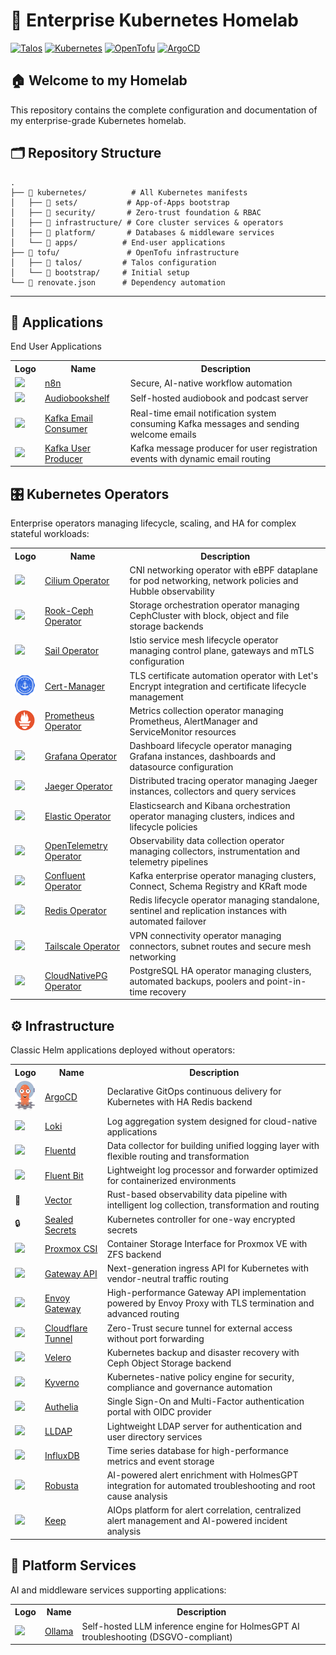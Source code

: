 # 🚀 Enterprise Kubernetes Homelab

[![Talos](https://img.shields.io/badge/OS-Talos%20Linux-FF7300?style=for-the-badge&logo=linux&logoColor=white)](https://www.talos.dev/)
[![Kubernetes](https://img.shields.io/badge/Kubernetes-v1.33.2-326CE5?style=for-the-badge&logo=kubernetes&logoColor=white)](https://kubernetes.io/)
[![OpenTofu](https://img.shields.io/badge/IaC-OpenTofu-844FBA?style=for-the-badge&logo=opentofu&logoColor=white)](https://opentofu.org/)
[![ArgoCD](https://img.shields.io/badge/GitOps-ArgoCD-00D4AA?style=for-the-badge&logo=argo&logoColor=white)](https://argo-cd.readthedocs.io/)

## 🏠 Welcome to my Homelab

This repository contains the complete configuration and documentation of my enterprise-grade Kubernetes homelab.

## 🗂️ Repository Structure
```
.
├── 📂 kubernetes/          # All Kubernetes manifests
│   ├── 📂 sets/           # App-of-Apps bootstrap
│   ├── 📂 security/       # Zero-trust foundation & RBAC
│   ├── 📂 infrastructure/ # Core cluster services & operators
│   ├── 📂 platform/       # Databases & middleware services
│   └── 📂 apps/          # End-user applications
├── 📂 tofu/               # OpenTofu infrastructure
│   ├── 📂 talos/         # Talos configuration
│   └── 📂 bootstrap/     # Initial setup
└── 📂 renovate.json      # Dependency automation
```

---

## 📱 Applications
End User Applications

<table>
    <tr>
        <th>Logo</th>
        <th>Name</th>
        <th>Description</th>
    </tr>
    <tr>
        <td><img width="32" src="https://n8n.io/favicon.ico"></td>
        <td><a href="https://n8n.io/">n8n</a></td>
        <td>Secure, AI-native workflow automation</td>
    </tr>
    <tr>
        <td><img width="32" src="https://www.audiobookshelf.org/Logo.png"></td>
        <td><a href="https://www.audiobookshelf.org/">Audiobookshelf</a></td>
        <td>Self-hosted audiobook and podcast server</td>
    </tr>
    <tr>
        <td><img width="32" src="https://www.vectorlogo.zone/logos/apache_kafka/apache_kafka-icon.svg"></td>
        <td><a href="kubernetes/apps/base/kafka-demo/">Kafka Email Consumer</a></td>
        <td>Real-time email notification system consuming Kafka messages and sending welcome emails</td>
    </tr>
    <tr>
        <td><img width="32" src="https://www.vectorlogo.zone/logos/apache_kafka/apache_kafka-icon.svg"></td>
        <td><a href="kubernetes/apps/base/kafka-demo/">Kafka User Producer</a></td>
        <td>Kafka message producer for user registration events with dynamic email routing</td>
    </tr>
</table>



## 🎛️ Kubernetes Operators

Enterprise operators managing lifecycle, scaling, and HA for complex stateful workloads:

<table>
    <tr>
        <th>Logo</th>
        <th>Name</th>
        <th>Description</th>
    </tr>
    <tr>
        <td><img width="32" src="https://cdn.jsdelivr.net/gh/cilium/cilium/Documentation/images/logo-solo.svg"></td>
        <td><a href="https://cilium.io/">Cilium Operator</a></td>
        <td>CNI networking operator with eBPF dataplane for pod networking, network policies and Hubble observability</td>
    </tr>
    <tr>
        <td><img width="32" src="https://ceph.io/assets/favicons/favicon-32x32.png"></td>
        <td><a href="https://rook.io/">Rook-Ceph Operator</a></td>
        <td>Storage orchestration operator managing CephCluster with block, object and file storage backends</td>
    </tr>
    <tr>
        <td><img width="32" src="https://avatars.githubusercontent.com/u/23534644?s=200&v=4"></td>
        <td><a href="https://istio.io/">Sail Operator</a></td>
        <td>Istio service mesh lifecycle operator managing control plane, gateways and mTLS configuration</td>
    </tr>
    <tr>
        <td><img width="32" src="https://raw.githubusercontent.com/cert-manager/cert-manager/master/logo/logo.svg"></td>
        <td><a href="https://cert-manager.io/">Cert-Manager</a></td>
        <td>TLS certificate automation operator with Let's Encrypt integration and certificate lifecycle management</td>
    </tr>
    <tr>
        <td><img width="32" src="https://raw.githubusercontent.com/prometheus/prometheus/main/documentation/images/prometheus-logo.svg"></td>
        <td><a href="https://prometheus-operator.dev/">Prometheus Operator</a></td>
        <td>Metrics collection operator managing Prometheus, AlertManager and ServiceMonitor resources</td>
    </tr>
    <tr>
        <td><img width="32" src="https://cdn.jsdelivr.net/gh/grafana/grafana@main/public/img/grafana_icon.svg"></td>
        <td><a href="https://grafana-operator.github.io/grafana-operator/">Grafana Operator</a></td>
        <td>Dashboard lifecycle operator managing Grafana instances, dashboards and datasource configuration</td>
    </tr>
    <tr>
        <td><img width="32" src="https://www.jaegertracing.io/img/jaeger-icon-color.png"></td>
        <td><a href="https://www.jaegertracing.io/docs/latest/operator/">Jaeger Operator</a></td>
        <td>Distributed tracing operator managing Jaeger instances, collectors and query services</td>
    </tr>
    <tr>
        <td><img width="32" src="https://cdn.jsdelivr.net/gh/devicons/devicon/icons/elasticsearch/elasticsearch-original.svg"></td>
        <td><a href="https://www.elastic.co/guide/en/cloud-on-k8s/current/index.html">Elastic Operator</a></td>
        <td>Elasticsearch and Kibana orchestration operator managing clusters, indices and lifecycle policies</td>
    </tr>
    <tr>
        <td><img width="32" src="https://opentelemetry.io/img/logos/opentelemetry-icon-color.png"></td>
        <td><a href="https://opentelemetry.io/docs/kubernetes/operator/">OpenTelemetry Operator</a></td>
        <td>Observability data collection operator managing collectors, instrumentation and telemetry pipelines</td>
    </tr>
    <tr>
        <td><img width="32" src="https://www.vectorlogo.zone/logos/apache_kafka/apache_kafka-icon.svg"></td>
        <td><a href="https://docs.confluent.io/operator/current/overview.html">Confluent Operator</a></td>
        <td>Kafka enterprise operator managing clusters, Connect, Schema Registry and KRaft mode</td>
    </tr>
    <tr>
        <td><img width="32" src="https://cdn.jsdelivr.net/gh/devicons/devicon/icons/redis/redis-original.svg"></td>
        <td><a href="https://redis-operator.opstree.dev/">Redis Operator</a></td>
        <td>Redis lifecycle operator managing standalone, sentinel and replication instances with automated failover</td>
    </tr>
    <tr>
        <td><img width="32" src="https://tailscale.com/files/press/tailscale-symbol-color.svg"></td>
        <td><a href="https://tailscale.com/kb/1236/kubernetes-operator">Tailscale Operator</a></td>
        <td>VPN connectivity operator managing connectors, subnet routes and secure mesh networking</td>
    </tr>
    <tr>
        <td><img width="32" src="https://cdn.jsdelivr.net/gh/homarr-labs/dashboard-icons/svg/postgresql.svg"></td>
        <td><a href="https://cloudnative-pg.io/">CloudNativePG Operator</a></td>
        <td>PostgreSQL HA operator managing clusters, automated backups, poolers and point-in-time recovery</td>
    </tr>
</table>

## ⚙️ Infrastructure

Classic Helm applications deployed without operators:

<table>
    <tr>
        <th>Logo</th>
        <th>Name</th>
        <th>Description</th>
    </tr>
    <tr>
        <td><img width="32" src="https://raw.githubusercontent.com/argoproj/argo-cd/master/docs/assets/argo.png"></td>
        <td><a href="https://argo-cd.readthedocs.io/">ArgoCD</a></td>
        <td>Declarative GitOps continuous delivery for Kubernetes with HA Redis backend</td>
    </tr>
    <tr>
        <td><img width="32" src="https://cdn.jsdelivr.net/gh/grafana/loki@main/docs/sources/logo_and_name.png"></td>
        <td><a href="https://grafana.com/oss/loki/">Loki</a></td>
        <td>Log aggregation system designed for cloud-native applications</td>
    </tr>
    <tr>
        <td><img width="32" src="https://www.vectorlogo.zone/logos/fluentd/fluentd-icon.svg"></td>
        <td><a href="https://www.fluentd.org/">Fluentd</a></td>
        <td>Data collector for building unified logging layer with flexible routing and transformation</td>
    </tr>
    <tr>
        <td><img width="32" src="https://raw.githubusercontent.com/fluent/fluent-bit/master/fluentbit_logo.png"></td>
        <td><a href="https://fluentbit.io/">Fluent Bit</a></td>
        <td>Lightweight log processor and forwarder optimized for containerized environments</td>
    </tr>
    <tr>
        <td>🦀</td>
        <td><a href="https://vector.dev/">Vector</a></td>
        <td>Rust-based observability data pipeline with intelligent log collection, transformation and routing</td>
    </tr>
    <tr>
        <td>🔒</td>
        <td><a href="https://sealed-secrets.netlify.app/">Sealed Secrets</a></td>
        <td>Kubernetes controller for one-way encrypted secrets</td>
    </tr>
    <tr>
        <td><img width="32" src="https://www.yuribacciarini.com/content/images/2023/07/image-4.png"></td>
        <td><a href="https://github.com/sergelogvinov/proxmox-csi-plugin">Proxmox CSI</a></td>
        <td>Container Storage Interface for Proxmox VE with ZFS backend</td>
    </tr>
    <tr>
        <td><img width="32" src="https://raw.githubusercontent.com/kubernetes-sigs/gateway-api/main/site-src/images/logo/logo.svg"></td>
        <td><a href="https://gateway-api.sigs.k8s.io/">Gateway API</a></td>
        <td>Next-generation ingress API for Kubernetes with vendor-neutral traffic routing</td>
    </tr>
    <tr>
        <td><img width="32" src="https://avatars.githubusercontent.com/u/30125649?s=200&v=4"></td>
        <td><a href="https://gateway.envoyproxy.io/">Envoy Gateway</a></td>
        <td>High-performance Gateway API implementation powered by Envoy Proxy with TLS termination and advanced routing</td>
    </tr>
    <tr>
        <td><img width="32" src="https://www.vectorlogo.zone/logos/cloudflare/cloudflare-icon.svg"></td>
        <td><a href="https://developers.cloudflare.com/cloudflare-one/connections/connect-networks/">Cloudflare Tunnel</a></td>
        <td>Zero-Trust secure tunnel for external access without port forwarding</td>
    </tr>
    <tr>
        <td><img width="32" src="https://velero.io/img/velero.svg"></td>
        <td><a href="https://velero.io/">Velero</a></td>
        <td>Kubernetes backup and disaster recovery with Ceph Object Storage backend</td>
    </tr>
    <tr>
        <td><img width="32" src="https://avatars.githubusercontent.com/u/68448710?s=200&v=4"></td>
        <td><a href="https://kyverno.io/">Kyverno</a></td>
        <td>Kubernetes-native policy engine for security, compliance and governance automation</td>
    </tr>
    <tr>
        <td><img width="32" src="https://www.authelia.com/images/branding/logo-cropped.png"></td>
        <td><a href="https://www.authelia.com/">Authelia</a></td>
        <td>Single Sign-On and Multi-Factor authentication portal with OIDC provider</td>
    </tr>
    <tr>
        <td><img width="32" src="https://avatars.githubusercontent.com/u/103038211?s=200&v=4"></td>
        <td><a href="https://github.com/lldap/lldap">LLDAP</a></td>
        <td>Lightweight LDAP server for authentication and user directory services</td>
    </tr>
    <tr>
        <td><img width="32" src="https://avatars.githubusercontent.com/u/5713248?s=200&v=4"></td>
        <td><a href="https://www.influxdata.com/">InfluxDB</a></td>
        <td>Time series database for high-performance metrics and event storage</td>
    </tr>
    <tr>
        <td><img width="32" src="https://avatars.githubusercontent.com/u/75224818?s=200&v=4"></td>
        <td><a href="https://docs.robusta.dev/">Robusta</a></td>
        <td>AI-powered alert enrichment with HolmesGPT integration for automated troubleshooting and root cause analysis</td>
    </tr>
    <tr>
        <td><img width="32" src="https://avatars.githubusercontent.com/u/121251675?s=200&v=4"></td>
        <td><a href="https://www.keephq.dev/">Keep</a></td>
        <td>AIOps platform for alert correlation, centralized alert management and AI-powered incident analysis</td>
    </tr>
</table>

## 🧠 Platform Services

AI and middleware services supporting applications:

<table>
    <tr>
        <th>Logo</th>
        <th>Name</th>
        <th>Description</th>
    </tr>
    <tr>
        <td><img width="32" src="https://avatars.githubusercontent.com/u/151674099?s=200&v=4"></td>
        <td><a href="https://ollama.com/">Ollama</a></td>
        <td>Self-hosted LLM inference engine for HolmesGPT AI troubleshooting (DSGVO-compliant)</td>
    </tr>
</table>
